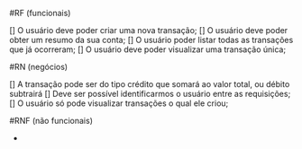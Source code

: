 #RF (funcionais)

[] O usuário deve poder criar uma nova transação;
[] O usuário deve poder obter um resumo da sua conta;
[] O usuário poder listar todas as transações que já ocorreram;
[] O usuário deve poder visualizar uma transação única;

#RN (negócios)

[] A transação pode ser do tipo crédito que somará ao valor total, ou débito subtrairá
[] Deve ser possível identificarmos o usuário entre as requisições;
[] O usuário só pode visualizar transações o qual ele criou;

#RNF (não funcionais)

- 
